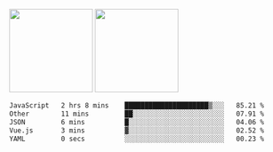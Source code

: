 <img src="https://github-readme-stats.vercel.app/api?username=Dream4ever&count_private=true&show_icons=true&theme=tokyonight" height="150" /> <img src="https://github-readme-stats.vercel.app/api/top-langs/?username=Dream4ever&count_private=true&show_icons=true&theme=tokyonight&langs_count=5&layout=compact" height="150" />

<!--START_SECTION:waka-->

```txt
JavaScript   2 hrs 8 mins    █████████████████████▒░░░   85.21 %
Other        11 mins         ██░░░░░░░░░░░░░░░░░░░░░░░   07.91 %
JSON         6 mins          █░░░░░░░░░░░░░░░░░░░░░░░░   04.06 %
Vue.js       3 mins          ▓░░░░░░░░░░░░░░░░░░░░░░░░   02.52 %
YAML         0 secs          ░░░░░░░░░░░░░░░░░░░░░░░░░   00.23 %
```

<!--END_SECTION:waka-->
